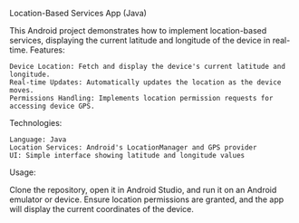 Location-Based Services App (Java)

This Android project demonstrates how to implement location-based services, displaying the current latitude and longitude of the device in real-time.
Features:

    Device Location: Fetch and display the device's current latitude and longitude.
    Real-time Updates: Automatically updates the location as the device moves.
    Permissions Handling: Implements location permission requests for accessing device GPS.

Technologies:

    Language: Java
    Location Services: Android's LocationManager and GPS provider
    UI: Simple interface showing latitude and longitude values

Usage:

Clone the repository, open it in Android Studio, and run it on an Android emulator or device. Ensure location permissions are granted, and the app will display the current coordinates of the device.
